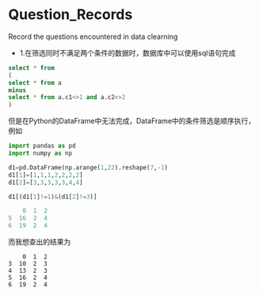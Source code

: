# Question_Records
Record the questions encountered in data clearning

- 1.在筛选同时不满足两个条件的数据时，数据库中可以使用sql语句完成
```sql
select * from
(
select * from a 
minus
select * from a.c1<>1 and a.c2<>2
)
```
但是在Python的DataFrame中无法完成，DataFrame中的条件筛选是顺序执行，例如
```python
import pandas as pd
import numpy as np

d1=pd.DataFrame(np.arange(1,22).reshape(7,-1)
d1[1]=[1,1,1,2,2,2,2]
d1[2]=[3,3,3,3,3,4,4]

d1[(d1[1]!=1)&(d1[2]!=3)]

    0  1  2
5  16  2  4
6  19  2  4
```
而我想查出的结果为
```
    0  1  2
3  10  2  3
4  13  2  3
5  16  2  4
6  19  2  4
```

